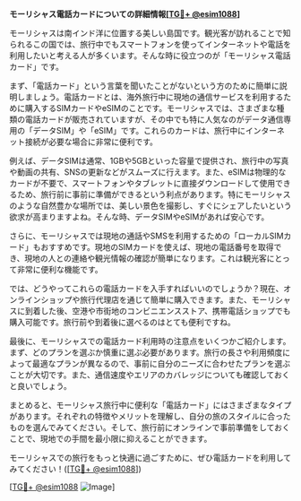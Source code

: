 **モーリシャス電話カードについての詳細情報[[TG💪+ @esim1088](https://t.me/s/esim1088)]**

モーリシャスは南インド洋に位置する美しい島国です。観光客が訪れることで知られるこの国では、旅行中でもスマートフォンを使ってインターネットや電話を利用したいと考える人が多くいます。そんな時に役立つのが「モーリシャス電話カード」です。

まず、「電話カード」という言葉を聞いたことがないという方のために簡単に説明しましょう。電話カードとは、海外旅行中に現地の通信サービスを利用するために購入するSIMカードやeSIMのことです。モーリシャスでは、さまざまな種類の電話カードが販売されていますが、その中でも特に人気なのがデータ通信専用の「データSIM」や「eSIM」です。これらのカードは、旅行中にインターネット接続が必要な場合に非常に便利です。

例えば、データSIMは通常、1GBや5GBといった容量で提供され、旅行中の写真や動画の共有、SNSの更新などがスムーズに行えます。また、eSIMは物理的なカードが不要で、スマートフォンやタブレットに直接ダウンロードして使用できるため、旅行前に事前に準備ができるという利点があります。特にモーリシャスのような自然豊かな場所では、美しい景色を撮影し、すぐにシェアしたいという欲求が高まりますよね。そんな時、データSIMやeSIMがあれば安心です。

さらに、モーリシャスでは現地の通話やSMSを利用するための「ローカルSIMカード」もおすすめです。現地のSIMカードを使えば、現地の電話番号を取得でき、現地の人との連絡や観光情報の確認が簡単になります。これは観光客にとって非常に便利な機能です。

では、どうやってこれらの電話カードを入手すればいいのでしょうか？現在、オンラインショップや旅行代理店を通じて簡単に購入できます。また、モーリシャスに到着した後、空港や市街地のコンビニエンスストア、携帯電話ショップでも購入可能です。旅行前や到着後に選べるのはとても便利ですね。

最後に、モーリシャスでの電話カード利用時の注意点をいくつかご紹介します。まず、どのプランを選ぶか慎重に選ぶ必要があります。旅行の長さや利用頻度によって最適なプランが異なるので、事前に自分のニーズに合わせたプランを選ぶことが大切です。また、通信速度やエリアのカバレッジについても確認しておくと良いでしょう。

まとめると、モーリシャス旅行中に便利な「電話カード」にはさまざまなタイプがあります。それぞれの特徴やメリットを理解し、自分の旅のスタイルに合ったものを選んでみてください。そして、旅行前にオンラインで事前準備をしておくことで、現地での手間を最小限に抑えることができます。

モーリシャスでの旅行をもっと快適に過ごすために、ぜひ電話カードを利用してみてください！([[TG💪+ @esim1088](https://t.me/s/esim1088)])

[[TG💪+ @esim1088](https://t.me/s/esim1088) ![Image](https://i.postimg.cc/Y0z9fWf4/image.png)]